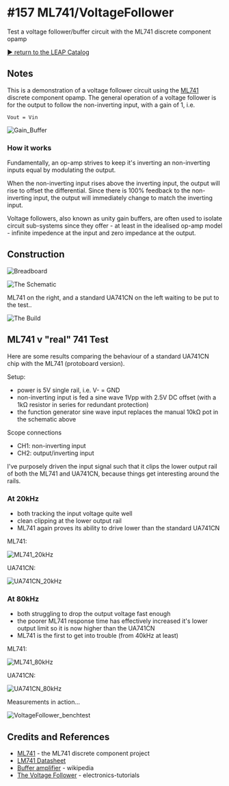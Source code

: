 # #157 ML741/VoltageFollower

Test a voltage follower/buffer circuit with the ML741 discrete component opamp


[:arrow_forward: return to the LEAP Catalog](http://leap.tardate.com)

## Notes

This is a demonstration of a voltage follower circuit using the [ML741](../) discrete component opamp.
The general operation of a voltage follower is for the output to follow the non-inverting input, with a gain of 1, i.e.

    Vout = Vin

![Gain_Buffer](https://upload.wikimedia.org/wikipedia/commons/f/f7/Op-Amp_Unity-Gain_Buffer.svg)

### How it works

Fundamentally, an op-amp strives to keep it's inverting an non-inverting inputs equal by modulating the output.

When the non-inverting input rises above the inverting input, the output will rise to offset the differential.
Since there is 100% feedback to the non-inverting input, the output will immediately change to match the inverting input.

Voltage followers, also known as unity gain buffers, are often used to isolate circuit sub-systems since they
offer - at least in the idealised op-amp model - infinite impedence at the input and zero impedance at the output.

## Construction

![Breadboard](./assets/VoltageFollower_bb.jpg?raw=true)

![The Schematic](./assets/VoltageFollower_schematic.jpg?raw=true)

ML741 on the right, and a standard UA741CN on the left waiting to be put to the test..

![The Build](./assets/VoltageFollower_build.jpg?raw=true)


## ML741 v "real" 741 Test

Here are some results comparing the behaviour of a standard UA741CN chip with the ML741 (protoboard version).

Setup:
* power is 5V single rail, i.e. V- = GND
* non-inverting input is fed a sine wave 1Vpp with 2.5V DC offset (with a 1kΩ resistor in series for redundant protection)
* the function generator sine wave input replaces the manual 10kΩ pot in the schematic above

Scope connections
* CH1: non-inverting input
* CH2: output/inverting input

I've purposely driven the input signal such that it clips the lower output rail of both the ML741 and UA741CN,
because things get interesting around the rails.

### At 20kHz

* both tracking the input voltage quite well
* clean clipping at the lower output rail
* ML741 again proves its ability to drive lower than the standard UA741CN

ML741:

![ML741_20kHz](./assets/ML741_20kHz.gif?raw=true)

UA741CN:

![UA741CN_20kHz](./assets/UA741CN_20kHz.gif?raw=true)

### At 80kHz

* both struggling to drop the output voltage fast enough
* the poorer ML741 response time has effectively increased it's lower output limit so it is now higher than the UA741CN
* ML741 is the first to get into trouble (from 40kHz at least)

ML741:

![ML741_80kHz](./assets/ML741_80kHz.gif?raw=true)

UA741CN:

![UA741CN_80kHz](./assets/UA741CN_80kHz.gif?raw=true)

Measurements in action...

![VoltageFollower_benchtest](./assets/VoltageFollower_benchtest.jpg?raw=true)

## Credits and References
* [ML741](../) - the ML741 discrete component project
* [LM741 Datasheet](http://www.futurlec.com/Linear/LM741CN.shtml)
* [Buffer amplifier](https://en.wikipedia.org/wiki/Buffer_amplifier) - wikipedia
* [The Voltage Follower](http://www.electronics-tutorials.ws/opamp/op-amp-building-blocks.html) - electronics-tutorials

